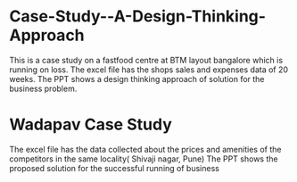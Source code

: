 # Case-Study--A-Design-Thinking-Approach
This is a case study on a fastfood centre at BTM layout bangalore which is running on loss. The excel file has the shops sales and expenses data of 20 weeks. The PPT shows a design thinking approach of solution for the business problem.

# Wadapav Case Study 
The excel file has the data collected about the prices and amenities of the competitors in the same locality( Shivaji nagar, Pune) The PPT shows the proposed solution for the successful running of business

